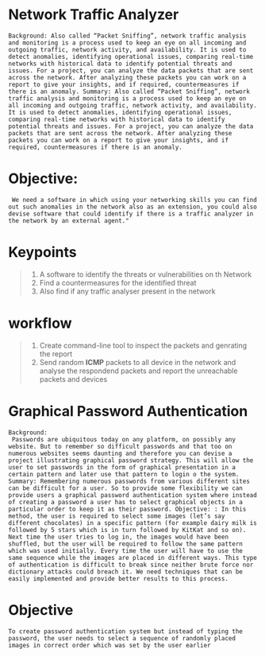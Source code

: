# Network Traffic Analyzer
```
Background: Also called “Packet Sniffing”, network traffic analysis and monitoring is a process used to keep an eye on all incoming and outgoing traffic, network activity, and availability. It is used to detect anomalies, identifying operational issues, comparing real-time networks with historical data to identify potential threats and issues. For a project, you can analyze the data packets that are sent across the network. After analyzing these packets you can work on a report to give your insights, and if required, countermeasures if there is an anomaly. Summary: Also called “Packet Sniffing”, network traffic analysis and monitoring is a process used to keep an eye on all incoming and outgoing traffic, network activity, and availability. It is used to detect anomalies, identifying operational issues, comparing real-time networks with historical data to identify potential threats and issues. For a project, you can analyze the data packets that are sent across the network. After analyzing these packets you can work on a report to give your insights, and if required, countermeasures if there is an anomaly. 
```
# Objective:
```
 We need a software in which using your networking skills you can find out such anomalies in the network also as an extension, you could also devise software that could identify if there is a traffic analyzer in the network by an external agent."
```
# Keypoints
> 1. A software to identify the threats or vulnerabilities on th Network
> 2. Find a countermeasures for the identified threat
> 3. Also find if any traffic analyser present in the network

# workflow
> 1. Create command-line tool to inspect the packets and genrating the report
> 2. Send random **ICMP** packets to all device in the network and analyse the respondend packets and report the unreachable packets and devices


#  	Graphical Password Authentication
~~~
Background:
 Passwords are ubiquitous today on any platform, on possibly any website. But to remember so difficult passwords and that too on numerous websites seems daunting and therefore you can devise a project illustrating graphical password strategy. This will allow the user to set passwords in the form of graphical presentation in a certain pattern and later use that pattern to login o the system. Summary: Remembering numerous passwords from various different sites can be difficult for a user. So to provide some flexibility we can provide users a graphical password authentication system where instead of creating a password a user has to select graphical objects in a particular order to keep it as their password. Objective: : In this method, the user is required to select some images (let’s say different chocolates) in a specific pattern (for example dairy milk is followed by 5 stars which is in turn followed by KitKat and so on). Next time the user tries to log in, the images would have been shuffled, but the user will be required to follow the same pattern which was used initially. Every time the user will have to use the same sequence while the images are placed in different ways. This type of authentication is difficult to break since neither brute force nor dictionary attacks could breach it. We need techniques that can be easily implemented and provide better results to this process.
~~~
# Objective 
```
To create password authentication system but instead of typing the password, the user needs to select a sequence of randomly placed images in correct order which was set by the user earlier 
```
